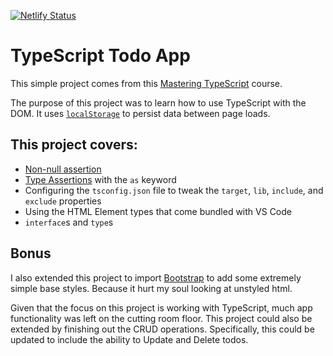 [![Netlify Status](https://api.netlify.com/api/v1/badges/0ed3a66d-650d-44af-9bab-fc01bf74968b/deploy-status)](https://app.netlify.com/sites/gregarious-llama-6331db/deploys)

# TypeScript Todo App

This simple project comes from this [Mastering TypeScript](https://www.udemy.com/course/learn-typescript/) course.

The purpose of this project was to learn how to use TypeScript with the DOM. It uses [`localStorage`](https://developer.mozilla.org/en-US/docs/Web/API/Window/localStorage) to persist data between page loads.

## This project covers:

- [Non-null assertion](https://learntypescript.dev/07/l2-non-null-assertion-operator)
- [Type Assertions](https://www.typescriptlang.org/docs/handbook/advanced-types.html) with the `as` keyword
- Configuring the `tsconfig.json` file to tweak the `target`, `lib`, `include`, and `exclude` properties
- Using the HTML Element types that come bundled with VS Code
- `interface`s and `type`s

## Bonus

I also extended this project to import [Bootstrap](https://getbootstrap.com/) to add some extremely simple base styles. Because it hurt my soul looking at unstyled html.

Given that the focus on this project is working with TypeScript, much app functionality was left on the cutting room floor. This project could also be extended by finishing out the CRUD operations. Specifically, this could be updated to include the ability to Update and Delete todos.
